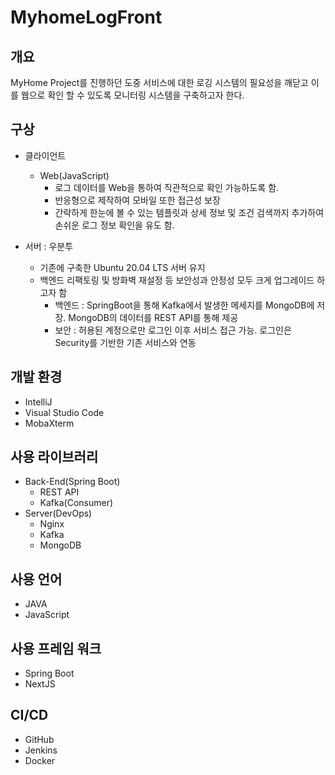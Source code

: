 # MyhomeLogFront

## 개요


MyHome Project를 진행하던 도중 서비스에 대한 로깅 시스템의 필요성을 깨닫고 이를 웹으로 확인 할 수 있도록 모니터링 시스템을 구축하고자 한다.

## 구상


- 클라이언트
    - Web(JavaScript)
      - 로그 데이터를 Web을 통하여 직관적으로 확인 가능하도록 함.
      - 반응형으로 제작하여 모바일 또한 접근성 보장
      - 간략하게 한눈에 볼 수 있는 템플릿과 상세 정보 및 조건 검색까지 추가하여 손쉬운 로그 정보 확인을 유도 함.
      
    
- 서버 : 우분투
    - 기존에 구축한 Ubuntu 20.04 LTS 서버 유지
    - 백엔드 리팩토링 및 방화벽 재설정 등 보안성과 안정성 모두 크게 업그레이드 하고자 함
      - 백엔드 : SpringBoot을 통해 Kafka에서 발생한 메세지를 MongoDB에 저장. MongoDB의 데이터를 REST API를 통해 제공
      - 보안 : 허용된 계정으로만 로그인 이후 서비스 접근 가능. 로그인은 Security를 기반한 기존 서비스와 연동
    


## 개발 환경

- IntelliJ
- Visual Studio Code
- MobaXterm

## 사용 라이브러리

- Back-End(Spring Boot)
  - REST API
  - Kafka(Consumer)
- Server(DevOps)
    - Nginx
    - Kafka
    - MongoDB

## 사용 언어

- JAVA
- JavaScript


## 사용 프레임 워크

 - Spring Boot
 - NextJS

## CI/CD

 - GitHub
 - Jenkins
 - Docker
